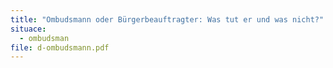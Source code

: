 ```yaml
---
title: "Ombudsmann oder Bürgerbeauftragter: Was tut er und was nicht?"
situace:
  - ombudsman
file: d-ombudsmann.pdf
---
```

